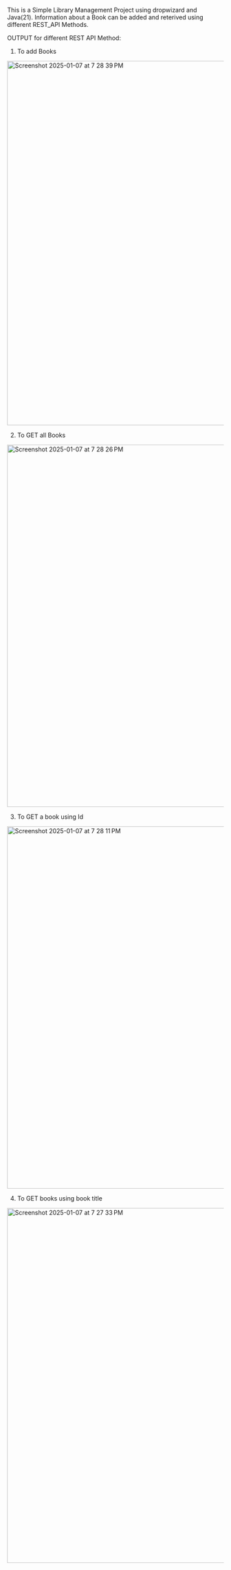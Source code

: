 This is a Simple Library Management Project using dropwizard and Java(21).
Information about a Book can be added and reterived using different REST_API Methods.

OUTPUT for different REST API Method:

1. To add Books
<img width="846" alt="Screenshot 2025-01-07 at 7 28 39 PM" src="https://github.com/user-attachments/assets/1ab52323-d8e5-4fac-87bf-d9a96ff839d5" />


2. To GET all Books
<img width="841" alt="Screenshot 2025-01-07 at 7 28 26 PM" src="https://github.com/user-attachments/assets/c8046026-986a-43c8-b077-a3fb6d647800" />


3. To GET a book using Id
<img width="841" alt="Screenshot 2025-01-07 at 7 28 11 PM" src="https://github.com/user-attachments/assets/c58de261-1f25-48f9-b72c-dd9d8debde3a" />


4. To GET books using book title
<img width="824" alt="Screenshot 2025-01-07 at 7 27 33 PM" src="https://github.com/user-attachments/assets/6bc33e15-d39b-4efa-96a2-38bb7109926b" />





